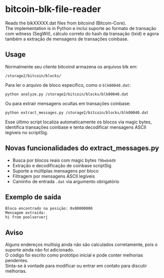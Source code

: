 # bitcoin-blk-file-reader
Reads the blkXXXXX.dat files from bitcoind (Bitcoin-Core).  
The implementation is in Python e inclui suporte ao formato de transação com witness (SegWit), cálculo correto do hash da transação (txid) e agora também a extração de mensagens de transações coinbase.

## Usage
Normalmente seu cliente bitcoind armazena os arquivos blk em:

```
/storage2/bitcoin/blocks/
```

Para ler o arquivo de bloco específico, como o `blk00040.dat`:

```shell
python analyze.py /storage2/bitcoin/blocks/blk00040.dat
```

Ou para extrair mensagens ocultas em transações coinbase:

```shell
python extract_messages.py /storage2/bitcoin/blocks/blk00040.dat
```

Esse último script localiza automaticamente os blocos via magic bytes, identifica transações coinbase e tenta decodificar mensagens ASCII legíveis no scriptSig.

## Novas funcionalidades do extract_messages.py

- Busca por blocos reais com magic bytes `f9beb4d9`
- Extração e decodificação de coinbase scriptSig
- Suporte a múltiplas mensagens por bloco
- Filtragem por mensagens ASCII legíveis
- Caminho de entrada `.dat` via argumento obrigatório

## Exemplo de saída

```
Bloco encontrado na posição: 0x00000000
Mensagem extraída:
hi from poolserverj
```

## Aviso

Alguns endereços multisig ainda não são calculados corretamente, pois o suporte ainda não foi adicionado.  
O código foi escrito como protótipo inicial e pode conter melhorias pendentes.  
Sinta-se à vontade para modificar ou entrar em contato para discutir melhorias.
